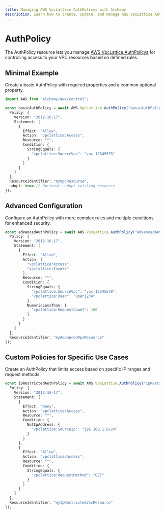 ```yaml
---
title: Managing AWS VpcLattice AuthPolicys with Alchemy
description: Learn how to create, update, and manage AWS VpcLattice AuthPolicys using Alchemy Cloud Control.
---
```


# AuthPolicy

The AuthPolicy resource lets you manage [AWS VpcLattice AuthPolicys](https://docs.aws.amazon.com/vpclattice/latest/userguide/) for controlling access to your VPC resources based on defined rules.

## Minimal Example

Create a basic AuthPolicy with required properties and a common optional property.

```ts
import AWS from "alchemy/aws/control";

const basicAuthPolicy = await AWS.VpcLattice.AuthPolicy("basicAuthPolicy", {
  Policy: {
    Version: "2012-10-17",
    Statement: [
      {
        Effect: "Allow",
        Action: "vpclattice:Access",
        Resource: "*",
        Condition: {
          StringEquals: {
            "vpclattice:SourceVpc": "vpc-12345678"
          }
        }
      }
    ]
  },
  ResourceIdentifier: "myVpcResource",
  adopt: true // Optional: adopt existing resource
});
```

## Advanced Configuration

Configure an AuthPolicy with more complex rules and multiple conditions for enhanced security.

```ts
const advancedAuthPolicy = await AWS.VpcLattice.AuthPolicy("advancedAuthPolicy", {
  Policy: {
    Version: "2012-10-17",
    Statement: [
      {
        Effect: "Allow",
        Action: [
          "vpclattice:Access",
          "vpclattice:Invoke"
        ],
        Resource: "*",
        Condition: {
          StringEquals: {
            "vpclattice:SourceVpc": "vpc-12345678",
            "vpclattice:User": "user1234"
          },
          NumericLessThan: {
            "vpclattice:RequestCount": 100
          }
        }
      }
    ]
  },
  ResourceIdentifier: "myAdvancedVpcResource"
});
```

## Custom Policies for Specific Use Cases

Create an AuthPolicy that limits access based on specific IP ranges and request methods.

```ts
const ipRestrictedAuthPolicy = await AWS.VpcLattice.AuthPolicy("ipRestrictedAuthPolicy", {
  Policy: {
    Version: "2012-10-17",
    Statement: [
      {
        Effect: "Deny",
        Action: "vpclattice:Access",
        Resource: "*",
        Condition: {
          NotIpAddress: {
            "vpclattice:SourceIp": "192.168.1.0/24"
          }
        }
      },
      {
        Effect: "Allow",
        Action: "vpclattice:Access",
        Resource: "*",
        Condition: {
          StringEquals: {
            "vpclattice:RequestMethod": "GET"
          }
        }
      }
    ]
  },
  ResourceIdentifier: "myIpRestrictedVpcResource"
});
```